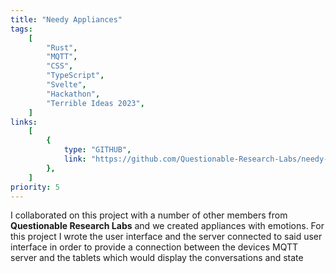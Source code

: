 ```yaml
---
title: "Needy Appliances"
tags:
    [
        "Rust",
        "MQTT",
        "CSS",
        "TypeScript",
        "Svelte",
        "Hackathon",
        "Terrible Ideas 2023",
    ]
links:
    [
        {
            type: "GITHUB",
            link: "https://github.com/Questionable-Research-Labs/needy-appliances",
        },
    ]
priority: 5
---
```


I collaborated on this project with a number of other members from **Questionable Research Labs** and we created appliances with emotions. For this project I wrote the user interface and the server connected to said user interface in order to provide a connection between the devices MQTT server and the tablets which would display the conversations and state
